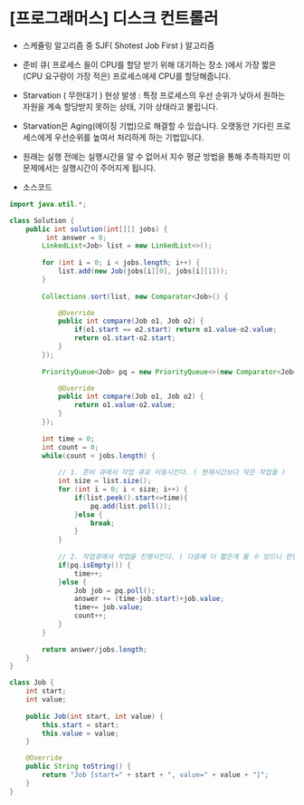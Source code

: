 # [프로그래머스] 디스크 컨트롤러

- 스케쥴링 알고리즘 중 SJF( Shotest Job First ) 알고리즘
- 준비 큐( 프로세스 들이 CPU를 할당 받기 위해 대기하는 장소 )에서 가장 짧은(CPU 요구량이 가장 적은) 프로세스에세 CPU를 할당해줍니다.
- Starvation ( 무한대기 ) 현상 발생 : 특정 프로세스의 우선 순위가 낮아서 원하는 자원을 계속 할당받지 못하는 상태, 기아 상태라고 불립니다.
- Starvation은 Aging(에이징 기법)으로 해결할 수 있습니다. 오랫동안 기다린 프로세스에게 우선순위를 높여서 처리하게 하는 기법입니다.

- 원래는 실행 전에는 실행시간을 알 수 없어서 지수 평균 방법을 통해 추측하지만 이 문제에서는 실행시간이 주어지게 됩니다.



- 소스코드

```java
import java.util.*;

class Solution {
    public int solution(int[][] jobs) {
         int answer = 0;
        LinkedList<Job> list = new LinkedList<>();
        
        for (int i = 0; i < jobs.length; i++) {
			list.add(new Job(jobs[i][0], jobs[i][1]));
		}
        
        Collections.sort(list, new Comparator<Job>() {

			@Override
			public int compare(Job o1, Job o2) {
				if(o1.start == o2.start) return o1.value-o2.value;
				return o1.start-o2.start;
			}
		});
        
        PriorityQueue<Job> pq = new PriorityQueue<>(new Comparator<Job>() {

			@Override
			public int compare(Job o1, Job o2) {		
				return o1.value-o2.value;
			}
		});
        
        int time = 0;
        int count = 0;
        while(count < jobs.length) {
        	
        	// 1. 준비 큐에서 작업 큐로 이동시킨다. ( 현재시간보다 작은 작업들 )
        	int size = list.size();
        	for (int i = 0; i < size; i++) {
				if(list.peek().start<=time){
					pq.add(list.poll());
				}else {
					break;
				}
			}
        	
        	// 2. 작업큐에서 작업을 진행시킨다. ( 다음에 더 짧은게 올 수 있으니 한번에 다 진행시키면 안된다. 한개만.. )
        	if(pq.isEmpty()) {
        		time++;
        	}else {
        		Job job = pq.poll();
        		answer += (time-job.start)+job.value;
        		time+= job.value;
        		count++;
        	}
        }
        
        return answer/jobs.length;
    }
}

class Job {
	int start;
	int value;
	
	public Job(int start, int value) {
		this.start = start;
		this.value = value;
	}

	@Override
	public String toString() {
		return "Job [start=" + start + ", value=" + value + "]";
	}
}
```

